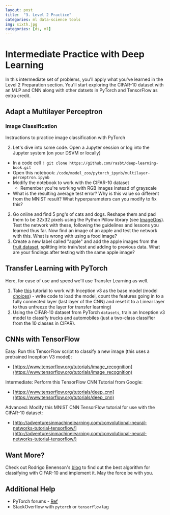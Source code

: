 ```yaml
---
layout: post
title:  "3. Level 2 Practice"
categories: ml data-science tools
img: sixth.jpg
categories: [ds, ml]
---
```


# Intermediate Practice with Deep Learning

In this intermediate set of problems, you'll apply what you've learned in the Level 2 Preparation section.  You'll start exploring the CIFAR-10 dataset with an MLP and CNN along with other datsets in PyTorch and TensorFlow as extra credit.

## Adapt a Multilayer Perceptron

### Image Classification

Instructions to practice image classification with PyTorch

2. Let's dive into some code.  Open a Jupyter session or log into the Jupyter system (on your DSVM or locally)
  - In a code cell `! git clone https://github.com/rasbt/deep-learning-book.git`
  - Open this notebook:  `/code/model_zoo/pytorch_ipynb/multilayer-perceptron.ipynb`
  - Modify the notebook to work with the CIFAR-10 dataset
    * Remember you're working with RGB images instead of grayscale
  - What is the resulting average test error?  Why is this value so different from the MNIST result?  What hyperparameters can you modify to fix this?
2. Go online and find 5 png's of cats and dogs.  Reshape them and pad them to be 32x32 pixels using the Python Pillow library (see [ImageOps](http://pillow.readthedocs.io/en/3.1.x/reference/ImageOps.html)). Test the network with these, following the guidelines and lessons you learned thus far.  Now find an image of an apple and test the network with this.  What is wrong with using a food image?
3. Create a new label called "apple" and add the apple images from the [fruit dataset](http://www.vicos.si/Downloads/FIDS30), splitting into train/test and adding to previous data.  What are your findings after testing with the same apple image?

## Transfer Learning with PyTorch

Here, for ease of use and speed we'll use Transfer Learning as well.

1. Take [this](https://pytorch.org/tutorials/beginner/transfer_learning_tutorial.html) tutorial to work with Inception v3 as the base model (model [choices](https://pytorch.org/docs/stable/torchvision/models.html)) - write code to load the model, count the features going in to a fully connected layer (last layer of the CNN) and reset it to a Linear layer to thus unfreeze the layer for transfer learning)
2.  Using the CIFAR-10 dataset from PyTorch `datasets`, train an Inception v3 model to classify trucks and automobiles (just a two-class classifier from the 10 classes in CIFAR).


## CNNs with TensorFlow

Easy:  Run this TensorFlow script to classify a new image (this uses a pretrained Inception V3 model):

* [https://www.tensorflow.org/tutorials/image_recognition](https://www.tensorflow.org/tutorials/image_recognition)

Intermediate: Perform this TensorFlow CNN Tutorial from Google:

* [https://www.tensorflow.org/tutorials/deep_cnn](https://www.tensorflow.org/tutorials/deep_cnn)

Advanced:  Modify this MNIST CNN TensorFlow tutorial for use with the CIFAR-10 dataset:

* [http://adventuresinmachinelearning.com/convolutional-neural-networks-tutorial-tensorflow/](http://adventuresinmachinelearning.com/convolutional-neural-networks-tutorial-tensorflow/)

## Want More?

Check out Rodrigo Benenson's [blog](http://rodrigob.github.io/are_we_there_yet/build/classification_datasets_results.html#43494641522d3130) to find out the best algorithm for classifying with CIFAR-10 and implement it.  May the force be with you.

## Additional Help

* PyTorch forums - [Ref](https://discuss.pytorch.org/)
* StackOverflow with `pytorch` or `tensorflow` tag

